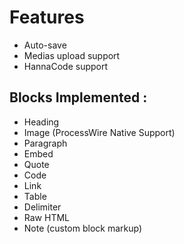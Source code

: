 # Features
* Auto-save 
* Medias upload support
* HannaCode support

## Blocks Implemented :
* Heading
* Image (ProcessWire Native Support)
* Paragraph
* Embed
* Quote
* Code
* Link
* Table
* Delimiter
* Raw HTML
* Note (custom block markup)
